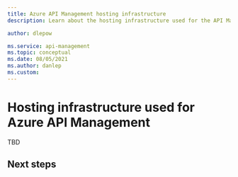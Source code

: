 ```yaml
---
title: Azure API Management hosting infrastructure
description: Learn about the hosting infrastructure used for the API Management service

author: dlepow

ms.service: api-management
ms.topic: conceptual
ms.date: 08/05/2021
ms.author: danlep
ms.custom: 
---
```

# Hosting infrastructure used for Azure API Management
TBD

## Next steps